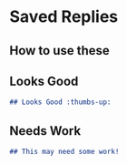 # Saved Replies 

## How to use these

## Looks Good

```markdown
## Looks Good :thumbs-up:
```

## Needs Work

```markdown
## This may need some work!
```
